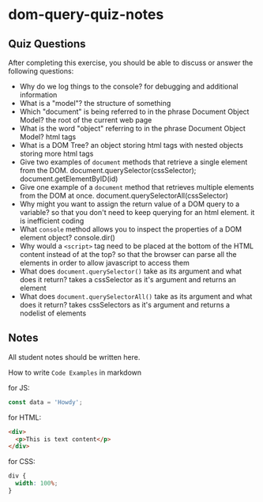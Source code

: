 # dom-query-quiz-notes

## Quiz Questions

After completing this exercise, you should be able to discuss or answer the following questions:

- Why do we log things to the console?
  for debugging and additional information
- What is a "model"?
  the structure of something
- Which "document" is being referred to in the phrase Document Object Model?
  the root of the current web page
- What is the word "object" referring to in the phrase Document Object Model?
  html tags
- What is a DOM Tree?
  an object storing html tags with nested objects storing more html tags
- Give two examples of `document` methods that retrieve a single element from the DOM.
  document.querySelector(cssSelector);
  document.getElementByID(id)
- Give one example of a `document` method that retrieves multiple elements from the DOM at once.
  document.querySelectorAll(cssSelector)
- Why might you want to assign the return value of a DOM query to a variable?
  so that you don't need to keep querying for an html element. it is inefficient coding
- What `console` method allows you to inspect the properties of a DOM element object?
  console.dir()
- Why would a `<script>` tag need to be placed at the bottom of the HTML content instead of at the top?
  so that the browser can parse all the elements in order to allow javascript to access them
- What does `document.querySelector()` take as its argument and what does it return?
  takes a cssSelector as it's argument and returns an element
- What does `document.querySelectorAll()` take as its argument and what does it return?
  takes cssSelectors as it's argument and returns a nodelist of elements

## Notes

All student notes should be written here.

How to write `Code Examples` in markdown

for JS:

```javascript
const data = 'Howdy';
```

for HTML:

```html
<div>
  <p>This is text content</p>
</div>
```

for CSS:

```css
div {
  width: 100%;
}
```
